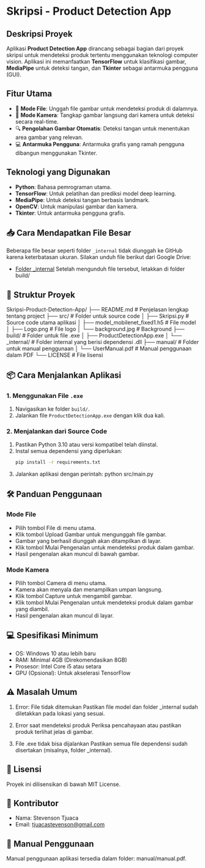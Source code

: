 # Skripsi - Product Detection App

## Deskripsi Proyek
Aplikasi **Product Detection App** dirancang sebagai bagian dari proyek skripsi untuk mendeteksi produk tertentu menggunakan teknologi computer vision. Aplikasi ini memanfaatkan **TensorFlow** untuk klasifikasi gambar, **MediaPipe** untuk deteksi tangan, dan **Tkinter** sebagai antarmuka pengguna (GUI).


## Fitur Utama
- 📂 **Mode File**: Unggah file gambar untuk mendeteksi produk di dalamnya.
- 📸 **Mode Kamera**: Tangkap gambar langsung dari kamera untuk deteksi secara real-time.
- 🔍 **Pengolahan Gambar Otomatis**: Deteksi tangan untuk menentukan area gambar yang relevan.
- 💻 **Antarmuka Pengguna**: Antarmuka grafis yang ramah pengguna dibangun menggunakan Tkinter.

## Teknologi yang Digunakan
- **Python**: Bahasa pemrograman utama.
- **TensorFlow**: Untuk pelatihan dan prediksi model deep learning.
- **MediaPipe**: Untuk deteksi tangan berbasis landmark.
- **OpenCV**: Untuk manipulasi gambar dan kamera.
- **Tkinter**: Untuk antarmuka pengguna grafis.

## 📥 Cara Mendapatkan File Besar
Beberapa file besar seperti folder `_internal` tidak diunggah ke GitHub karena keterbatasan ukuran. Silakan unduh file berikut dari Google Drive:
- [Folder _internal](https://drive.google.com/drive/folders/1zyFqBbZv1z9fXSConalnXiVDJ0QYrt4c?usp=sharing)
Setelah mengunduh file tersebut, letakkan di folder build/


## 📂 Struktur Proyek

Skripsi-Product-Detection-App/
├── README.md                # Penjelasan lengkap tentang project
├── src/                     # Folder untuk source code
│   ├── Skripsi.py              # Source code utama aplikasi
│   ├── model_mobilenet_fixed1.h5 # File model
│   ├── Logo.png             # File logo
│   └── background.jpg       # Background
├── build/                   # Folder untuk file .exe
│   ├── ProductDetectionApp.exe
│   └── _internal/           # Folder internal yang berisi dependensi .dll
├── manual/                  # Folder untuk manual penggunaan
│   └── UserManual.pdf       # Manual penggunaan dalam PDF
└── LICENSE                  # File lisensi

## 📦 Cara Menjalankan Aplikasi

### 1. Menggunakan File `.exe`
1. Navigasikan ke folder `build/`.
2. Jalankan file `ProductDetectionApp.exe` dengan klik dua kali.

### 2. Menjalankan dari Source Code
1. Pastikan Python 3.10 atau versi kompatibel telah diinstal.
2. Instal semua dependensi yang diperlukan:
   ```bash
   pip install -r requirements.txt
3. Jalankan aplikasi dengan perintah:
    python src/main.py

## 🛠️ Panduan Penggunaan
### Mode File
- Pilih tombol File di menu utama.
- Klik tombol Upload Gambar untuk mengunggah file gambar.
- Gambar yang berhasil diunggah akan ditampilkan di layar.
- Klik tombol Mulai Pengenalan untuk mendeteksi produk dalam gambar.
- Hasil pengenalan akan muncul di bawah gambar.

### Mode Kamera
- Pilih tombol Camera di menu utama.
- Kamera akan menyala dan menampilkan umpan langsung.
- Klik tombol Capture untuk mengambil gambar.
- Klik tombol Mulai Pengenalan untuk mendeteksi produk dalam gambar yang diambil.
- Hasil pengenalan akan muncul di layar.

## 💻 Spesifikasi Minimum
- OS: Windows 10 atau lebih baru
- RAM: Minimal 4GB (Direkomendasikan 8GB)
- Prosesor: Intel Core i5 atau setara
- GPU (Opsional): Untuk akselerasi TensorFlow

## ⚠️ Masalah Umum
1. Error: File tidak ditemukan
Pastikan file model dan folder _internal sudah diletakkan pada lokasi yang sesuai.

2. Error saat mendeteksi produk
Periksa pencahayaan atau pastikan produk terlihat jelas di gambar.

3. File .exe tidak bisa dijalankan
Pastikan semua file dependensi sudah disertakan (misalnya, folder _internal).

## 📜 Lisensi
Proyek ini dilisensikan di bawah MIT License.

## 👤 Kontributor
- Nama: Stevenson Tjuaca
- Email: tjuacastevenson@gmail.com

## 📘 Manual Penggunaan
Manual penggunaan aplikasi tersedia dalam folder:
manual/manual.pdf.
